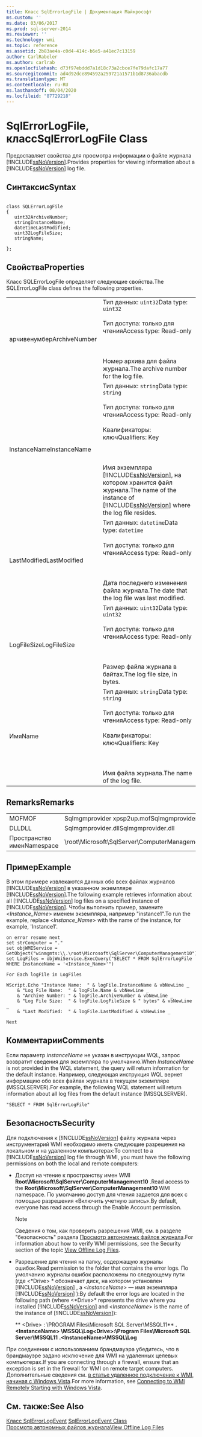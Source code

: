 ```yaml
---
title: Класс SqlErrorLogFile | Документация Майкрософт
ms.custom: ''
ms.date: 03/06/2017
ms.prod: sql-server-2014
ms.reviewer: ''
ms.technology: wmi
ms.topic: reference
ms.assetid: 2b83ae4a-c0d4-414c-b6e5-a41ec7c13159
author: CarlRabeler
ms.author: carlrab
ms.openlocfilehash: d73f97ebddd7a1d18c73a2cbce7fe79dafc17a77
ms.sourcegitcommit: ad4d92dce894592a259721a1571b1d8736abacdb
ms.translationtype: MT
ms.contentlocale: ru-RU
ms.lasthandoff: 08/04/2020
ms.locfileid: "87729218"
---
```

# <a name="sqlerrorlogfile-class"></a><span data-ttu-id="390d7-102">SqlErrorLogFile, класс</span><span class="sxs-lookup"><span data-stu-id="390d7-102">SqlErrorLogFile Class</span></span>
  <span data-ttu-id="390d7-103">Предоставляет свойства для просмотра информации о файле журнала [!INCLUDE[ssNoVersion](../../includes/ssnoversion-md.md)].</span><span class="sxs-lookup"><span data-stu-id="390d7-103">Provides properties for viewing information about a [!INCLUDE[ssNoVersion](../../includes/ssnoversion-md.md)] log file.</span></span>  
  
## <a name="syntax"></a><span data-ttu-id="390d7-104">Синтаксис</span><span class="sxs-lookup"><span data-stu-id="390d7-104">Syntax</span></span>  
  
```  
  
class SQLErrorLogFile  
{  
   uint32ArchiveNumber;  
   stringInstanceName;  
   datetimeLastModified;  
   uint32LogFileSize;  
   stringName;  
  
};  
```  
  
## <a name="properties"></a><span data-ttu-id="390d7-105">Свойства</span><span class="sxs-lookup"><span data-stu-id="390d7-105">Properties</span></span>  
 <span data-ttu-id="390d7-106">Класс SQLErrorLogFile определяет следующие свойства.</span><span class="sxs-lookup"><span data-stu-id="390d7-106">The SQLErrorLogFile class defines the following properties.</span></span>  
  
|||  
|-|-|  
|<span data-ttu-id="390d7-107">арчивенумбер</span><span class="sxs-lookup"><span data-stu-id="390d7-107">ArchiveNumber</span></span>|<span data-ttu-id="390d7-108">Тип данных: `uint32`</span><span class="sxs-lookup"><span data-stu-id="390d7-108">Data type: `uint32`</span></span><br /><br /> <span data-ttu-id="390d7-109">Тип доступа: только для чтения</span><span class="sxs-lookup"><span data-stu-id="390d7-109">Access type: Read-only</span></span><br /><br /> <br /><br /> <span data-ttu-id="390d7-110">Номер архива для файла журнала.</span><span class="sxs-lookup"><span data-stu-id="390d7-110">The archive number for the log file.</span></span>|  
|<span data-ttu-id="390d7-111">InstanceName</span><span class="sxs-lookup"><span data-stu-id="390d7-111">InstanceName</span></span>|<span data-ttu-id="390d7-112">Тип данных: `string`</span><span class="sxs-lookup"><span data-stu-id="390d7-112">Data type: `string`</span></span><br /><br /> <span data-ttu-id="390d7-113">Тип доступа: только для чтения</span><span class="sxs-lookup"><span data-stu-id="390d7-113">Access type: Read-only</span></span><br /><br /> <span data-ttu-id="390d7-114">Квалификаторы: ключ</span><span class="sxs-lookup"><span data-stu-id="390d7-114">Qualifiers: Key</span></span><br /><br /> <br /><br /> <span data-ttu-id="390d7-115">Имя экземпляра [!INCLUDE[ssNoVersion](../../includes/ssnoversion-md.md)], на котором хранится файл журнала.</span><span class="sxs-lookup"><span data-stu-id="390d7-115">The name of the instance of [!INCLUDE[ssNoVersion](../../includes/ssnoversion-md.md)] where the log file resides.</span></span>|  
|<span data-ttu-id="390d7-116">LastModified</span><span class="sxs-lookup"><span data-stu-id="390d7-116">LastModified</span></span>|<span data-ttu-id="390d7-117">Тип данных: `datetime`</span><span class="sxs-lookup"><span data-stu-id="390d7-117">Data type: `datetime`</span></span><br /><br /> <span data-ttu-id="390d7-118">Тип доступа: только для чтения</span><span class="sxs-lookup"><span data-stu-id="390d7-118">Access type: Read-only</span></span><br /><br /> <br /><br /> <span data-ttu-id="390d7-119">Дата последнего изменения файла журнала.</span><span class="sxs-lookup"><span data-stu-id="390d7-119">The date that the log file was last modified.</span></span>|  
|<span data-ttu-id="390d7-120">LogFileSize</span><span class="sxs-lookup"><span data-stu-id="390d7-120">LogFileSize</span></span>|<span data-ttu-id="390d7-121">Тип данных: `uint32`</span><span class="sxs-lookup"><span data-stu-id="390d7-121">Data type: `uint32`</span></span><br /><br /> <span data-ttu-id="390d7-122">Тип доступа: только для чтения</span><span class="sxs-lookup"><span data-stu-id="390d7-122">Access type: Read-only</span></span><br /><br /> <br /><br /> <span data-ttu-id="390d7-123">Размер файла журнала в байтах.</span><span class="sxs-lookup"><span data-stu-id="390d7-123">The log file size, in bytes.</span></span>|  
|<span data-ttu-id="390d7-124">Имя</span><span class="sxs-lookup"><span data-stu-id="390d7-124">Name</span></span>|<span data-ttu-id="390d7-125">Тип данных: `string`</span><span class="sxs-lookup"><span data-stu-id="390d7-125">Data type: `string`</span></span><br /><br /> <span data-ttu-id="390d7-126">Тип доступа: только для чтения</span><span class="sxs-lookup"><span data-stu-id="390d7-126">Access type: Read-only</span></span><br /><br /> <span data-ttu-id="390d7-127">Квалификаторы: ключ</span><span class="sxs-lookup"><span data-stu-id="390d7-127">Qualifiers: Key</span></span><br /><br /> <br /><br /> <span data-ttu-id="390d7-128">Имя файла журнала.</span><span class="sxs-lookup"><span data-stu-id="390d7-128">The name of the log file.</span></span>|  
  
## <a name="remarks"></a><span data-ttu-id="390d7-129">Remarks</span><span class="sxs-lookup"><span data-stu-id="390d7-129">Remarks</span></span>  
  
|||  
|-|-|  
|<span data-ttu-id="390d7-130">MOF</span><span class="sxs-lookup"><span data-stu-id="390d7-130">MOF</span></span>|<span data-ttu-id="390d7-131">Sqlmgmprovider xpsp2up.mof</span><span class="sxs-lookup"><span data-stu-id="390d7-131">Sqlmgmprovider xpsp2up.mof</span></span>|  
|<span data-ttu-id="390d7-132">DLL</span><span class="sxs-lookup"><span data-stu-id="390d7-132">DLL</span></span>|<span data-ttu-id="390d7-133">Sqlmgmprovider.dll</span><span class="sxs-lookup"><span data-stu-id="390d7-133">Sqlmgmprovider.dll</span></span>|  
|<span data-ttu-id="390d7-134">Пространство имен</span><span class="sxs-lookup"><span data-stu-id="390d7-134">Namespace</span></span>|<span data-ttu-id="390d7-135">\root\Microsoft\SqlServer\ComputerManagement10</span><span class="sxs-lookup"><span data-stu-id="390d7-135">\root\Microsoft\SqlServer\ComputerManagement10</span></span>|  
  
## <a name="example"></a><span data-ttu-id="390d7-136">Пример</span><span class="sxs-lookup"><span data-stu-id="390d7-136">Example</span></span>  
 <span data-ttu-id="390d7-137">В этом примере извлекаются данных обо всех файлах журналов [!INCLUDE[ssNoVersion](../../includes/ssnoversion-md.md)] в указанном экземпляре [!INCLUDE[ssNoVersion](../../includes/ssnoversion-md.md)].</span><span class="sxs-lookup"><span data-stu-id="390d7-137">The following example retrieves information about all [!INCLUDE[ssNoVersion](../../includes/ssnoversion-md.md)] log files on a specified instance of [!INCLUDE[ssNoVersion](../../includes/ssnoversion-md.md)].</span></span> <span data-ttu-id="390d7-138">Чтобы выполнить пример, замените \<*Instance_Name*> именем экземпляра, например "instance1".</span><span class="sxs-lookup"><span data-stu-id="390d7-138">To run the example, replace \<*Instance_Name*> with the name of the instance, for example, 'Instance1'.</span></span>  
  
```  
on error resume next  
set strComputer = "."  
set objWMIService = GetObject("winmgmts:\\.\root\Microsoft\SqlServer\ComputerManagement10")  
set LogFiles = objWmiService.ExecQuery("SELECT * FROM SqlErrorLogFile WHERE InstanceName = '<Instance_Name>'")  
  
For Each logFile in LogFiles  
  
WScript.Echo "Instance Name:  " & logFile.InstanceName & vbNewLine _  
    & "Log File Name:  " & logFile.Name & vbNewLine _  
    & "Archive Number: " & logFile.ArchiveNumber & vbNewLine _  
    & "Log File Size:  " & logFile.LogFileSize & " bytes" & vbNewLine _  
    & "Last Modified:  " & logFile.LastModified & vbNewLine _  
  
Next   
```  
  
## <a name="comments"></a><span data-ttu-id="390d7-139">Комментарии</span><span class="sxs-lookup"><span data-stu-id="390d7-139">Comments</span></span>  
 <span data-ttu-id="390d7-140">Если параметр *instanceName* не указан в инструкции WQL, запрос возвратит сведения для экземпляра по умолчанию.</span><span class="sxs-lookup"><span data-stu-id="390d7-140">When *InstanceName* is not provided in the WQL statement, the query will return information for the default instance.</span></span> <span data-ttu-id="390d7-141">Например, следующая инструкция WQL вернет информацию обо всех файлах журнала в текущем экземпляре (MSSQLSERVER).</span><span class="sxs-lookup"><span data-stu-id="390d7-141">For example, the following WQL statement will return information about all log files from the default instance (MSSQLSERVER).</span></span>  
  
```  
"SELECT * FROM SqlErrorLogFile"  
```  
  
## <a name="security"></a><span data-ttu-id="390d7-142">Безопасность</span><span class="sxs-lookup"><span data-stu-id="390d7-142">Security</span></span>  
 <span data-ttu-id="390d7-143">Для подключения к [!INCLUDE[ssNoVersion](../../includes/ssnoversion-md.md)] файлу журнала через инструментарий WMI необходимо иметь следующие разрешения на локальном и на удаленном компьютерах:</span><span class="sxs-lookup"><span data-stu-id="390d7-143">To connect to a [!INCLUDE[ssNoVersion](../../includes/ssnoversion-md.md)] log file through WMI, you must have the following permissions on both the local and remote computers:</span></span>  
  
-   <span data-ttu-id="390d7-144">Доступ на чтение к пространству имен WMI **Root\Microsoft\SqlServer\ComputerManagement10** .</span><span class="sxs-lookup"><span data-stu-id="390d7-144">Read access to the **Root\Microsoft\SqlServer\ComputerManagement10** WMI namespace.</span></span> <span data-ttu-id="390d7-145">По умолчанию доступ для чтения задается для всех с помощью разрешения «Включить учетную запись».</span><span class="sxs-lookup"><span data-stu-id="390d7-145">By default, everyone has read access through the Enable Account permission.</span></span>  
  
    > [!NOTE]  
    >  <span data-ttu-id="390d7-146">Сведения о том, как проверить разрешения WMI, см. в разделе "безопасность" раздела [Просмотр автономных файлов журнала](../logs/view-offline-log-files.md).</span><span class="sxs-lookup"><span data-stu-id="390d7-146">For information about how to verify WMI permissions, see the Security section of the topic [View Offline Log Files](../logs/view-offline-log-files.md).</span></span>  
  
-   <span data-ttu-id="390d7-147">Разрешение для чтения на папку, содержащую журналы ошибок.</span><span class="sxs-lookup"><span data-stu-id="390d7-147">Read permission to the folder that contains the error logs.</span></span> <span data-ttu-id="390d7-148">По умолчанию журналы ошибок расположены по следующему пути (где \<*Drive> \* обозначает диск, на котором установлен [!INCLUDE[ssNoVersion](../../includes/ssnoversion-md.md)] , а \<*InstanceName*> — имя экземпляра [!INCLUDE[ssNoVersion](../../includes/ssnoversion-md.md)] ):</span><span class="sxs-lookup"><span data-stu-id="390d7-148">By default the error logs are located in the following path (where \<*Drive>\* represents the drive where you installed [!INCLUDE[ssNoVersion](../../includes/ssnoversion-md.md)] and \<*InstanceName*> is the name of the instance of [!INCLUDE[ssNoVersion](../../includes/ssnoversion-md.md)]):</span></span>  
  
     <span data-ttu-id="390d7-149">\*\* \<Drive> : \PROGRAM Files\Microsoft SQL Server\MSSQL11\*\* **. \<InstanceName> \MSSQL\Log**</span><span class="sxs-lookup"><span data-stu-id="390d7-149">**\<Drive>:\Program Files\Microsoft SQL Server\MSSQL11** **.\<InstanceName>\MSSQL\Log**</span></span>  
  
 <span data-ttu-id="390d7-150">При соединении с использованием брандмауэра убедитесь, что в брандмауэре задано исключение для WMI на удаленных целевых компьютерах.</span><span class="sxs-lookup"><span data-stu-id="390d7-150">If you are connecting through a firewall, ensure that an exception is set in the firewall for WMI on remote target computers.</span></span> <span data-ttu-id="390d7-151">Дополнительные сведения см. [в статье удаленное подключение к WMI, начиная с Windows Vista](https://go.microsoft.com/fwlink/?LinkId=178848).</span><span class="sxs-lookup"><span data-stu-id="390d7-151">For more information, see [Connecting to WMI Remotely Starting with Windows Vista](https://go.microsoft.com/fwlink/?LinkId=178848).</span></span>  
  
## <a name="see-also"></a><span data-ttu-id="390d7-152">См. также:</span><span class="sxs-lookup"><span data-stu-id="390d7-152">See Also</span></span>  
 <span data-ttu-id="390d7-153">[Класс SqlErrorLogEvent](sqlerrorlogevent-class.md) </span><span class="sxs-lookup"><span data-stu-id="390d7-153">[SqlErrorLogEvent Class](sqlerrorlogevent-class.md) </span></span>  
 [<span data-ttu-id="390d7-154">Просмотр автономных файлов журнала</span><span class="sxs-lookup"><span data-stu-id="390d7-154">View Offline Log Files</span></span>](../logs/view-offline-log-files.md)  
  
  
